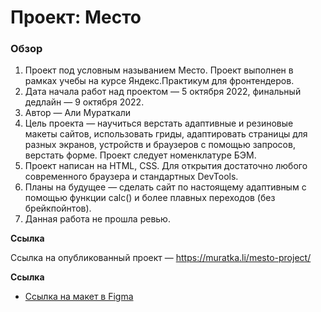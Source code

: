 # Проект: Место

### Обзор

1. Проект под условным называнием Место. Проект выполнен в рамках учебы на курсе Яндекс.Практикум для фронтендеров.
2. Дата начала работ над проектом — 5 октября 2022, финальный дедлайн — 9 октября 2022.
3. Автор — Али Мураткали
4. Цель проекта — научиться верстать адаптивные и резиновые макеты сайтов, использовать гриды, адаптировать страницы для разных экранов, устройств и браузеров с помощью запросов, верстать формe. Проект следует номенклатуре БЭМ.
5. Проект написан на HTML, CSS. Для открытия достаточно любого современного браузера и стандартных DevTools.
6. Планы на будущее — сделать сайт по настоящему адаптивным с помощью функции calc() и более плавных переходов (без брейкпойнтов).
7. Данная работа не прошла ревью.

**Ссылка**

Ссылка на опубликованный проект — https://muratka.li/mesto-project/

**Ссылка**

- [Ссылка на макет в Figma]()
